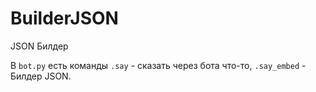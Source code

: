 # BuilderJSON
JSON Билдер


В `bot.py` есть команды `.say` - сказать через бота что-то, `.say_embed` - Билдер JSON.
